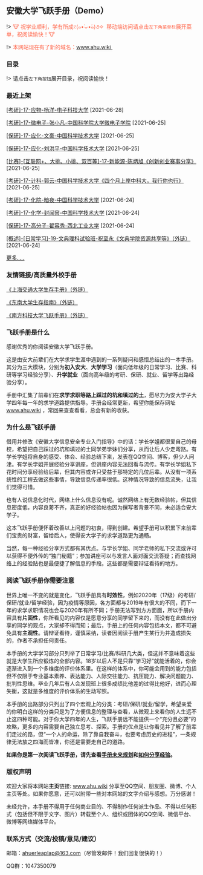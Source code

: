 ## 安徽大学飞跃手册（Demo）

!> <font color="ff6347">🐮️ 祝学业顺利，学有所成୧(๑•̀⌄•́๑)૭✧  移动端访问请点击`左下角菜单栏`展开菜单，祝阅读愉快！🐮️</font>

!> <font color="ff6347">本网站现在有了新的域名：www.ahu.wiki </font>

### 目录

!> 请点击`左下角按钮`展开目录，祝阅读愉快！

### 最近上架

[[考研]-17-应物-杨洋-电子科技大学](升学就业/物理与材料科学学院/17-应物-杨洋.md) [2021-06-28]

[[考研]-17-微电子-张小凡-中国科学院大学微电子学院](升学就业/电子信息工程学院/17-微电子科学与工程-张小凡.md) [2021-06-25]

[[保研]-17-应化-文豪-中国科学技术大学](升学就业/化学化工学院/17-应化-文豪.md) [2021-06-25]

[[保研]-17-应化-刘洪平-中国科学技术大学](升学就业/化学化工学院/17-应化-刘洪平.md) [2021-06-25]

[[比赛]-[互联网+、大挑、小挑、双百等]-17-新能源-陈炳旭《创新创业赛事分享》](大学学习/比赛/17-新能源-陈炳旭.md) [2021-06-25]

[[考研]-17-计科-郭云-中国科学技术大学《四个月上岸中科大，我行你也行》](升学就业/计算机科学与技术学院/17-计科-郭云.md) [2021-06-25]

[[考研]-17-化院-暗夜-中国科学技术大学](升学就业/化学化工学院/17-化院-暗夜.md) [2021-06-24]

[[考研]-17-化学-封闻窨-中国科学技术大学](升学就业/化学化工学院/17-化学-封闻窨.md) [2021-06-24]

[[保研]-17-高分子-翟容秀-西北工业大学](升学就业/化学化工学院/17-高分子-翟容秀.md) [2021-06-24]

[[概述]-[日常学习]-19-文典理科试验班-祝至永《文典学院资源共享等》（外链）](http://zzy2001.com/index.php/AHU-Course.html) [2021-06-24]

[更多. . . ](more.md)

### 友情链接/高质量外校手册

[《上海交通大学生存手册》（外链）](https://survivesjtu.gitbook.io/survivesjtumanual/xu/xu)

[《东南大学生存指南》（外链）](https://www.yuque.com/wangzonghui-jujm4/telvdb)

[《南方科技大学飞跃手册》（外链）](https://sustech-application.github.io/2020-Fall/#/)

### 飞跃手册是什么

感谢优秀的你阅读安徽大学飞跃手册。

这是由安大前辈们在大学求学生涯中遇到的一系列疑问和感悟总结出的一本手册。其分为三大模块，分别为**初入安大**、**大学学习**（面向低年级的日常学习、比赛、科研等学习经验分享）、**升学就业**（面向高年级的考研、保研、就业、留学等出路经验分享）。

手册中汇集了前辈们在**求学求职等路上踩过的坑和填过的土**，愿尽力为安大学子大学四年每一年的求学道路提供指导。手册会经常更新，希望你能保存网址 www.ahu.wiki ，常回来查查看看，总会有新的收获。

### 为什么是飞跃手册

借用并修改《安徽大学信息安全专业入门指导》中的话：学长学姐都很爱自己的母校，希望把自己踩过的坑和填过的土同学弟学妹们分享，从而让后人少走弯路。有学长学姐将自身的感受、体会、经验总结下来，发表在QQ空间、博客，但少人问津。有学长学姐开展经验分享讲座，但讲座内容无法回看与流传。有学长学姐私下花时间分享经验给后辈，但其内容或许只受益于那特定的几位后辈。从没有一项系统性的工程去做这些事情，导致信息传递率很低。这种情况导致的信息流失，让我们觉得可惜。

也有人说信息化时代，网络上什么信息没有呢。诚然网络上有无数经验帖，但其信息密度低，内容良莠不齐，真正的好经验帖也因为撰写者背景不同，未必适合安大学子。

这本飞跃手册便怀着改善以上问题的初衷，得到创建。希望手册可以积累下来前辈们宝贵的财富，留给后人，使得安大学子的求学道路更为通畅。

当然，每一种经验分享方式都有其优点。与学长学姐、同学老师的私下交流或许可以获得不便外传的“独门秘籍”；参加讲座可以与发言人面对面交流答疑；而查找网络上的经验贴也是最便捷了解信息的手段。这些都是需要辩证看待的地方。

### 阅读飞跃手册你需要注意

世界上唯一不变的就是变化，飞跃手册具有**时效性**，例如2020年（17级）的考研/保研/就业/留学经验，因为疫情等原因，各方面都与2019年有很大的不同，而下一年的求学求职情况也会与2020年有所不同；手册无法写到方方面面，所以手册内容具有**片面性**，你所看见的内容仅是愿意分享的同学留下来的，而没有在此做出分享的同学的观点，大家却不得而知；最后，手册上的任何内容包括本文，都不可避免具有**主观性**。请辩证看待，谨慎采纳，读者因阅读手册产生某行为并造成损失的，作者不承担任何责任。

本手册的大学学习部分只列举了日常学习/比赛/科研几大类，但这并不意味着这些就是大学生所应锻炼的全部内容。18岁以后人不是只靠“学习好”就能活着的，你会逐渐进入到一个多维度的评价体系里。在这样的体系中，你可能会用到的能力包括但不仅限于专业基本素养、表达能力、人际交往能力、抗压能力、解决问题能力、批判性思维。毕业几年后有人会发现班上很多成绩比他差的过得比他好，进而心理失衡，这就是多维度的评价体系的生动写照。

本手册的出路部分只列出了四个宏观上的分类：考研/保研/就业/留学，希望亲爱的你明白这样的分类只是为了方便信息的整理与查看，从微观上来看你的人生远不止这四种可能。对于你大学四年的人生，飞跃手册远不能提供一个“充分且必要”的攻略，更多的内容需要自己独立思考、探索。手册的优点是让你看见并了解了前辈们走过的路，但“一个人的命运，除了靠自我奋斗，也要考虑历史的进程”，一条规律无法放之四海而皆准，你还是需要走自己的道路。

**如果你是第一次阅读飞跃手册，请先查看[手册未来规划](Preface/future.md)和[如何分享经验](Preface/fenxiang.md)。**

### 版权声明

欢迎大家将本网站**主页**链接: www.ahu.wiki 分享至QQ空间、朋友圈、微博、个人主页等处。如果你愿意，还可以附带一些对本网站的文字介绍与感想。万分感谢！

未经允许，本手册不得用于任何商业目的、不得制作任何派生作品、不得以任何形式（包括但不限于文字、图片）转载至个人、组织或团体的QQ空间、微信平台、微博等网络媒体平台。

### 联系方式（交流/投稿/意见/建议）

邮箱：ahuerleaplap@163.com（尽管发邮件！我们回复很快的！）

QQ群：1047350079

<br><font color="#C8C8C8"><span id="busuanzi_container_site_pv" style='display:none'>飞跃手册总浏览量: 7770+<span id="busuanzi_value_site_pv"></span> 次
</span>
<span id="busuanzi_container_site_uv" style='display:none'> | 总访客数: 3611+<span id="busuanzi_value_site_uv"></span> 人
</font></span>
<br>